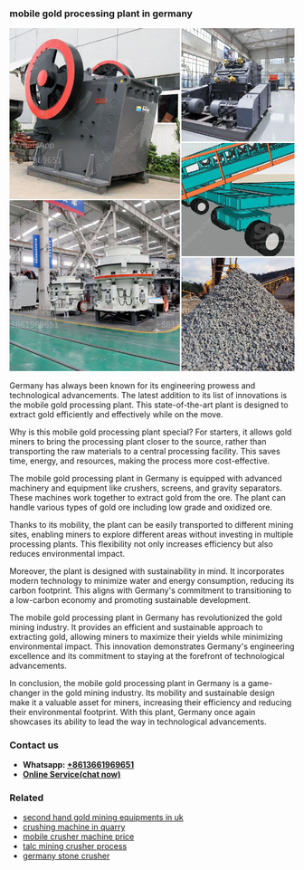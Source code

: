 <h3>mobile gold processing plant in germany</h3><img src='1708408387.jpg' alt=''><p>Germany has always been known for its engineering prowess and technological advancements. The latest addition to its list of innovations is the mobile gold processing plant. This state-of-the-art plant is designed to extract gold efficiently and effectively while on the move.</p><p>Why is this mobile gold processing plant special? For starters, it allows gold miners to bring the processing plant closer to the source, rather than transporting the raw materials to a central processing facility. This saves time, energy, and resources, making the process more cost-effective.</p><p>The mobile gold processing plant in Germany is equipped with advanced machinery and equipment like crushers, screens, and gravity separators. These machines work together to extract gold from the ore. The plant can handle various types of gold ore including low grade and oxidized ore.</p><p>Thanks to its mobility, the plant can be easily transported to different mining sites, enabling miners to explore different areas without investing in multiple processing plants. This flexibility not only increases efficiency but also reduces environmental impact.</p><p>Moreover, the plant is designed with sustainability in mind. It incorporates modern technology to minimize water and energy consumption, reducing its carbon footprint. This aligns with Germany's commitment to transitioning to a low-carbon economy and promoting sustainable development.</p><p>The mobile gold processing plant in Germany has revolutionized the gold mining industry. It provides an efficient and sustainable approach to extracting gold, allowing miners to maximize their yields while minimizing environmental impact. This innovation demonstrates Germany's engineering excellence and its commitment to staying at the forefront of technological advancements.</p><p>In conclusion, the mobile gold processing plant in Germany is a game-changer in the gold mining industry. Its mobility and sustainable design make it a valuable asset for miners, increasing their efficiency and reducing their environmental footprint. With this plant, Germany once again showcases its ability to lead the way in technological advancements.</p><h3>Contact us</h3><ul><li><strong>Whatsapp:&nbsp;<a href="https://wa.me/8613661969651">+8613661969651</a></strong></li><li><a href="https://swt.shibang-china.com/?git&amp;zhl&amp;mobile gold processing plant in germany"><strong>Online Service(chat now)</strong></a></li></ul><h3>Related</h3><ul><li><a href='second hand gold mining equipments in uk.md'>second hand gold mining equipments in uk</a></li><li><a href='crushing machine in quarry.md'>crushing machine in quarry</a></li><li><a href='mobile crusher machine price.md'>mobile crusher machine price</a></li><li><a href='talc mining crusher process.md'>talc mining crusher process</a></li><li><a href='germany stone crusher.md'>germany stone crusher</a></li></ul>